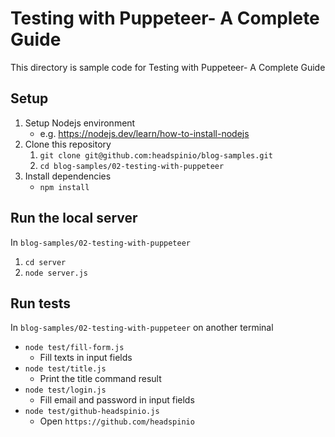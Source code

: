 # Testing with Puppeteer- A Complete Guide

This directory is sample code for Testing with Puppeteer- A Complete Guide

## Setup

1. Setup Nodejs environment
    - e.g. https://nodejs.dev/learn/how-to-install-nodejs
2. Clone this repository
    1. `git clone git@github.com:headspinio/blog-samples.git`
    2. `cd blog-samples/02-testing-with-puppeteer`
3. Install dependencies
    - `npm install`

## Run the local server

In `blog-samples/02-testing-with-puppeteer`

1. `cd server`
2. `node server.js`

## Run tests

In `blog-samples/02-testing-with-puppeteer` on another terminal

- `node test/fill-form.js`
    - Fill texts in input fields
- `node test/title.js`
    - Print the title command result
- `node test/login.js`
    - Fill email and password in input fields
- `node test/github-headspinio.js`
    - Open `https://github.com/headspinio`
